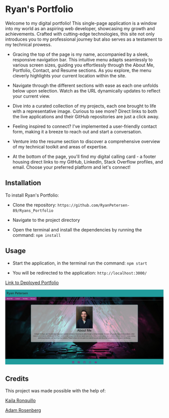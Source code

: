 # Ryan's Portfolio

Welcome to my digital portfolio! This single-page application is a window into my world as an aspiring web developer, showcasing my growth and achievements. Crafted with cutting-edge technologies, this site not only introduces you to my professional journey but also serves as a testament to my technical prowess.

  - Gracing the top of the page is my name, accompanied by a sleek, responsive navigation bar. This intuitive menu adapts seamlessly to various screen sizes, guiding you effortlessly through the About Me, Portfolio, Contact, and Resume sections. As you explore, the menu cleverly highlights your current location within the site.

  - Navigate through the different sections with ease as each one unfolds below upon selection. Watch as the URL dynamically updates to reflect your current view.

  - Dive into a curated collection of my projects, each one brought to life with a representative image. Curious to see more? Direct links to both the live applications and their GitHub repositories are just a click away.

  - Feeling inspired to connect? I've implemented a user-friendly contact form, making it a breeze to reach out and start a conversation.

  - Venture into the resume section to discover a comprehensive overview of my technical toolkit and areas of expertise.

  - At the bottom of the page, you'll find my digital calling card - a footer housing direct links to my GitHub, LinkedIn, Stack Overflow profiles, and email. Choose your preferred platform and let's connect!

## Installation

To install Ryan's Portfolio:

- Clone the repository: `https://github.com/RyanPetersen-89/Ryans_Portfolio`

- Navigate to the project directory

- Open the terminal and install the dependencies by running the command: `npm install`

## Usage

- Start the application, in the terminal run the command: `npm start`

- You will be redirected to the application: `http://localhost:3000/`

[Link to Deployed Portfolio](https://ryans-portfolio.netlify.app)

![Screenshot of My Portfolio](./public/imgs/Screenshot-Portfolio.png)

## Credits

This project was made possible with the help of:

[Kaila Ronquillo](https://github.com/girlnotfound)

[Adam Rosenberg](https://github.com/AcoderRose)